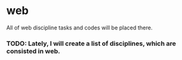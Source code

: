 # web
All of web discipline tasks and codes will be placed there. 
### TODO: Lately, I will create a list of disciplines, which are consisted in web.
